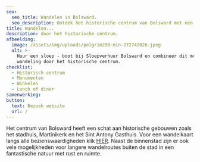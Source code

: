 ```yaml
---
seo:
  seo_title: Wandelen in Bolsward.
  seo_description: Ontdek het historische centrum van Bolsward met een mooie wandeling.
title: Wandelen...
description: door het historische centrum.
afbeelding:
  image: /assets/img/uploads/pelgrim298-min-272742026.jpeg
  alt: >-
    Huur een sloep - boot bij Sloepverhuur Bolsward en combineer dit met een
    wandeling door het historische centrum.
checklist:
  - Historisch centrum
  - Monumenten
  - Winkelen
  - Lunch of diner
samenwerking:
button:
  text: Bezoek website
  url: /
---
```


Het centrum van Bolsward heeft een schat aan historische gebouwen zoals het stadhuis, Martinikerk en het Sint Antony Gasthuis. Voor een wandelkaart langs alle bezienswaardigheden klik <a target="_blank" rel="noopener" href="https://www.wandelenindeventer.nl/phocadownload/userupload/Wandelingen/Binnenland/Stadswandeling%20Bolsward.pdf">HIER</a>. Naast de binnenstad zijn er ook vele mogelijkheden voor langere wandelroutes buiten de stad in een fantastische natuur met rust en ruimte.&nbsp;
